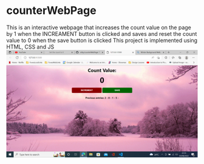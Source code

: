 # counterWebPage
This is an interactive webpage that increases the count value on the page by 1 when the INCREAMENT button is clicked and  saves and reset the count value to 0 when the save button is clicked 
This project is implemented using HTML, CSS and JS
![](Screenshot%20(1).png)